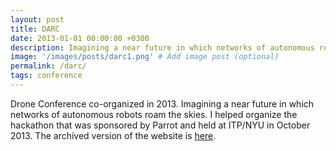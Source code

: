 ```yaml
---
layout: post
title: DARC
date: 2013-01-01 00:00:00 +0300
description: Imagining a near future in which networks of autonomous robots roam the skies.
image: '/images/posts/darc1.png' # Add image post (optional)
permalink: /darc/
tags: conference
---
```



Drone Conference co-organized in 2013. Imagining a near future in which networks of autonomous robots roam the skies. I helped organize the hackathon that was sponsored by Parrot and held at ITP/NYU in October 2013. The archived version of the website is [here](https://web.archive.org/web/20131221051928/http://droneconference.org/).